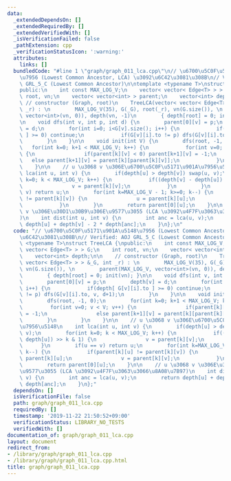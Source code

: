 ```yaml
---
data:
  _extendedDependsOn: []
  _extendedRequiredBy: []
  _extendedVerifiedWith: []
  _isVerificationFailed: false
  _pathExtension: cpp
  _verificationStatusIcon: ':warning:'
  attributes:
    links: []
  bundledCode: "#line 1 \"graph/graph_011_lca.cpp\"\n// \u6700\u5C0F\u5171\u901A\u5148\
    \u7956 (Lowest Common Ancestor, LCA) \u3092\u6C42\u3081\u308B\n// Verified: AOJ\
    \ GRL_5_C (Lowest Common Ancestor)\n\ntemplate <typename T>\nstruct TreeLCA {\n\
    public:\n    int const MAX_LOG_V;\n    vector< vector< Edge<T> > > G;\n    int\
    \ root, vn;\n    vector< vector<int> > parent;\n    vector<int> depth;\n\n   \
    \ // constructor (Graph, root)\n    TreeLCA(vector< vector< Edge<T> > > &_G, int\
    \ _r) : \n        MAX_LOG_V(35), G(_G), root(_r), vn(G.size()), \n        parent(MAX_LOG_V,\
    \ vector<int>(vn, 0)), depth(vn, -1)\n        { depth[root] = 0; init(vn); }\n\
    \n    void dfs(int v, int p, int d) {\n        parent[0][v] = p;\n        depth[v]\
    \ = d;\n        for(int i=0; i<G[v].size(); i++) {\n            if(depth[ G[v][i].to\
    \ ] >= 0) continue;\n            if(G[v][i].to != p) dfs(G[v][i].to, v, d+1);\n\
    \        }\n    }\n\n    void init(int V) {\n        dfs(root, -1, 0);\n     \
    \   for(int k=0; k+1 < MAX_LOG_V; k++) {\n            for(int v=0; v < V; v++)\
    \ {\n                if(parent[k][v] < 0) parent[k+1][v] = -1;\n             \
    \   else parent[k+1][v] = parent[k][parent[k][v]];\n            }\n        }\n\
    \    }\n\n    // u \u3068 v \u306E\u6700\u5C0F\u5171\u901A\u7956\u5148\n    int\
    \ lca(int u, int v) {\n        if(depth[u] > depth[v]) swap(u, v);\n        for(int\
    \ k=0; k < MAX_LOG_V; k++) {\n            if((depth[v] - depth[u]) >> k & 1) {\n\
    \                v = parent[k][v];\n            }\n        }\n        if(u ==\
    \ v) return u;\n        for(int k=MAX_LOG_V - 1; k>=0; k--) {\n            if(parent[k][u]\
    \ != parent[k][v]) {\n                u = parent[k][u];\n                v = parent[k][v];\n\
    \            }\n        }\n        return parent[0][u];\n    }\n\n    // u \u3068\
    \ v \u306E\u30D1\u30B9\u306E\u9577\u3055 (LCA \u3092\u4F7F\u3063\u3066\u8A08\u7B97\
    )\n    int dist(int u, int v) {\n        int anc = lca(u, v);\n        return\
    \ depth[u] + depth[v] - 2 * depth[anc];\n    }\n};\n"
  code: "// \u6700\u5C0F\u5171\u901A\u5148\u7956 (Lowest Common Ancestor, LCA) \u3092\
    \u6C42\u3081\u308B\n// Verified: AOJ GRL_5_C (Lowest Common Ancestor)\n\ntemplate\
    \ <typename T>\nstruct TreeLCA {\npublic:\n    int const MAX_LOG_V;\n    vector<\
    \ vector< Edge<T> > > G;\n    int root, vn;\n    vector< vector<int> > parent;\n\
    \    vector<int> depth;\n\n    // constructor (Graph, root)\n    TreeLCA(vector<\
    \ vector< Edge<T> > > &_G, int _r) : \n        MAX_LOG_V(35), G(_G), root(_r),\
    \ vn(G.size()), \n        parent(MAX_LOG_V, vector<int>(vn, 0)), depth(vn, -1)\n\
    \        { depth[root] = 0; init(vn); }\n\n    void dfs(int v, int p, int d) {\n\
    \        parent[0][v] = p;\n        depth[v] = d;\n        for(int i=0; i<G[v].size();\
    \ i++) {\n            if(depth[ G[v][i].to ] >= 0) continue;\n            if(G[v][i].to\
    \ != p) dfs(G[v][i].to, v, d+1);\n        }\n    }\n\n    void init(int V) {\n\
    \        dfs(root, -1, 0);\n        for(int k=0; k+1 < MAX_LOG_V; k++) {\n   \
    \         for(int v=0; v < V; v++) {\n                if(parent[k][v] < 0) parent[k+1][v]\
    \ = -1;\n                else parent[k+1][v] = parent[k][parent[k][v]];\n    \
    \        }\n        }\n    }\n\n    // u \u3068 v \u306E\u6700\u5C0F\u5171\u901A\
    \u7956\u5148\n    int lca(int u, int v) {\n        if(depth[u] > depth[v]) swap(u,\
    \ v);\n        for(int k=0; k < MAX_LOG_V; k++) {\n            if((depth[v] -\
    \ depth[u]) >> k & 1) {\n                v = parent[k][v];\n            }\n  \
    \      }\n        if(u == v) return u;\n        for(int k=MAX_LOG_V - 1; k>=0;\
    \ k--) {\n            if(parent[k][u] != parent[k][v]) {\n                u =\
    \ parent[k][u];\n                v = parent[k][v];\n            }\n        }\n\
    \        return parent[0][u];\n    }\n\n    // u \u3068 v \u306E\u30D1\u30B9\u306E\
    \u9577\u3055 (LCA \u3092\u4F7F\u3063\u3066\u8A08\u7B97)\n    int dist(int u, int\
    \ v) {\n        int anc = lca(u, v);\n        return depth[u] + depth[v] - 2 *\
    \ depth[anc];\n    }\n};"
  dependsOn: []
  isVerificationFile: false
  path: graph/graph_011_lca.cpp
  requiredBy: []
  timestamp: '2019-11-22 21:50:52+09:00'
  verificationStatus: LIBRARY_NO_TESTS
  verifiedWith: []
documentation_of: graph/graph_011_lca.cpp
layout: document
redirect_from:
- /library/graph/graph_011_lca.cpp
- /library/graph/graph_011_lca.cpp.html
title: graph/graph_011_lca.cpp
---
```

